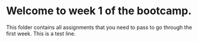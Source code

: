 # Welcome to week 1 of the bootcamp.
This folder contains all assignments that you need to pass to go through the first week.
This is a test line.